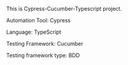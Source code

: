 This is Cypress-Cucumber-Typescript project.

Automation Tool: Cypress

Language: TypeScript

Testing Framework: Cucumber

Testing framework type: BDD
